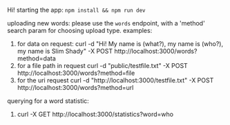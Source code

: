 Hi!
starting the app: 
`npm install && npm run dev`

uploading new words:
please use the `words` endpoint, with a 'method' search param for choosing upload type.
examples:
1. for data on request:
curl -d "Hi! My name is (what?), my name is (who?), my name is Slim Shady" -X POST http://localhost:3000/words?method=data
2. for a file path in request
curl -d "public/testfile.txt" -X POST http://localhost:3000/words?method=file
3. for the uri request
curl -d "http://localhost:3000/testfile.txt" -X POST http://localhost:3000/words?method=url

querying for a word statistic:
1. curl -X GET http://localhost:3000/statistics?word=who
